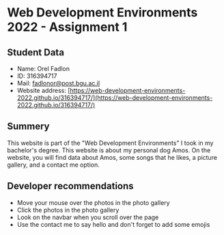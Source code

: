 # Web Development Environments 2022 - Assignment 1
## Student Data
- Name: Orel Fadlon
- ID: 316394717
- Mail: fadlonor@post.bgu.ac.il
- Website address: [https://web-development-environments-2022.github.io/316394717/](https://web-development-environments-2022.github.io/316394717/)

## Summery
This website is part of the "Web Development Environments" I took in my bachelor's degree.
This website is about my personal dog Amos.
On the website, you will find data about Amos, some songs that he likes, a picture gallery, and a contact me option.

## Developer recommendations
- Move your mouse over the photos in the photo gallery
- Click the photos in the photo gallery
- Look on the navbar when you scroll over the page
- Use the contact me to say hello and don't forget to add some emojis